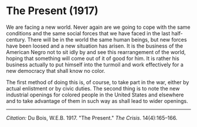 <!--
title:   The Present
author:  Du Bois, W.E.B.
journal: The Crisis
year:    1917
volume:  14
issue:   4
pages:   165-166
-->

# The Present (1917)

We are facing a new world. Never again are we going to cope with the same conditions and the same social forces that we have faced in the last half-century. There will be in the world the same human beings, but new forces have been loosed and a new situation has arisen. It is the business of the American Negro not to sit idly by and see this rearrangement of the world, hoping that something will come out of it of good for him. It is rather his business actually to put himself into the turmoil and work effectively for a new democracy that shall know no color.

The first method of doing this is, of course, to take part in the war, either by actual enlistment or by civic duties. The second thing is to note the new industrial openings for colored people in the United States and elsewhere and to take advantage of them in such way as shall lead to wider openings.

______________
*Citation:* Du Bois, W.E.B. 1917. "The Present." *The Crisis*. 14(4):165&ndash;166.